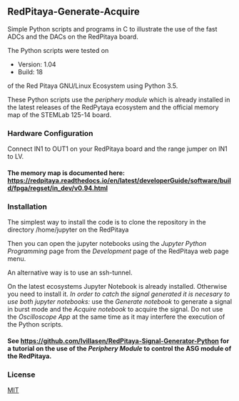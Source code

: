 ## RedPitaya-Generate-Acquire
Simple Python scripts and programs in C to illustrate the use of the fast ADCs and the DACs on the RedPitaya board.

The Python scripts were tested on 

- Version: 1.04
- Build: 18 

of the Red Pitaya GNU/Linux Ecosystem using Python 3.5.

These Python scripts use the *periphery module* which is already installed in the latest releases of the RedPytaya ecosystem and the official memory map of the STEMLab 125-14 board.  

### Hardware Configuration

Connect IN1 to OUT1 on your RedPitaya board and the range jumper on IN1 to LV. 


#### The memory map is documented here: https://redpitaya.readthedocs.io/en/latest/developerGuide/software/build/fpga/regset/in_dev/v0.94.html


### Installation


The simplest way to install the code is to clone the repository in the directory /home/jupyter on the RedPitaya 

Then you can open the jupyter notebooks using the *Jupyter Python Programming* page from the *Development* page of the RedPitaya web page menu.

An alternative way is to use an ssh-tunnel.

On the latest ecosystems Jupyter Notebook is already installed. Otherwise you need to install it.
*In order to catch the signal generated it is necesary to use both jupyter notebooks:*
use the *Generate notebook* to generate a signal in burst mode and the *Acquire notebook* to acquire the signal. Do not use the *Oscilloscope App* at the same time as it may interfere the execution of the Python scripts.

#### See https://github.com/lvillasen/RedPitaya-Signal-Generator-Python for a tutorial on the use of the *Periphery Module* to control the ASG module of the RedPitaya.

### License

[MIT](LICENSE)

